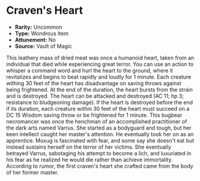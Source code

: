 # Craven's Heart

- **Rarity:** Uncommon
- **Type:** Wondrous Item
- **Attunement:** No
- **Source:** Vault of Magic

This leathery mass of dried meat was once a humanoid heart, taken from an individual that died while experiencing great terror. You can use an action to whisper a command word and hurl the heart to the ground, where it revitalizes and begins to beat rapidly and loudly for 1 minute. Each creature withing 30 feet of the heart has disadvantage on saving throws against being frightened. At the end of the duration, the heart bursts from the strain and is destroyed. The heart can be attacked and destroyed (AC 11; hp 3; resistance to bludgeoning damage). If the heart is destroyed before the end if its duration, each creature within 30 feet of the heart must succeed on a DC 15 Wisdom saving throw or be frightened for 1 minute. This bugbear necromancer was once the henchman of an accomplished practitioner of the dark arts named Varrus. She started as a bodyguard and tough, but her keen intellect caught her master's attention. He eventually took her on as an apprentice. Moxug is fascinated with fear, and some say she doesn't eat but instead sustains herself on the terror of her victims. She eventually betrayed Varrus, sabotaging his attempt to become a lich, and luxuriated in his fear as he realized he would die rather than achieve immortality. According to rumor, the first craven's heart she crafted came from the body of her former master.
